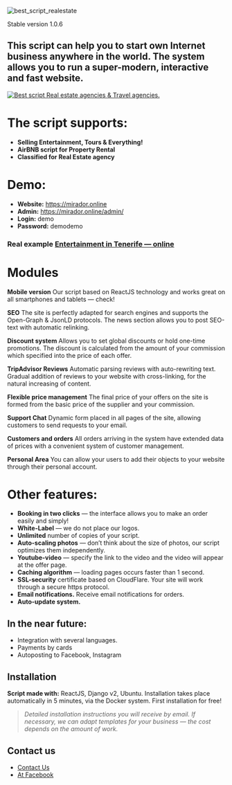 ![best_script_realestate](https://github.com/reactpython/best_script_realestate/blob/master/best_script_realestate.gif?raw=true)

Stable version 1.0.6

## This script can help you to start own Internet business anywhere in the world. The system allows you to run a super-modern, interactive and fast website.

[![Best script Real estate agencies & Travel agencies.](https://github.com/reactpython/best_script_for_agencies/blob/master/intro_booking.gif?raw=true)](https://tenerifebook.com)

# The script supports:

-   **Selling Entertainment, Tours & Everything!**
-   **AirBNB script for Property Rental**    
-   **Classified for Real Estate agency**

# Demo:

-   **Website:** https://mirador.online
-   **Admin:** https://mirador.online/admin/    
-   **Login:** demo
-   **Password:** demodemo


### Real example [Entertainment in Tenerife — online](https://tenerifebook.com)

# Modules

**Mobile version**
Our script based on ReactJS technology and works great on all smartphones and tablets — check!

**SEO**
The site is perfectly adapted for search engines and supports the Open-Graph & JsonLD protocols.
The news section allows you to post SEO-text with automatic relinking.

**Discount system**
Allows you to set global discounts or hold one-time promotions. The discount is calculated from the amount of your    commission which    specified into the price of each offer.

**TripAdvisor Reviews**
Automatic parsing reviews with auto-rewriting text.
Gradual addition of reviews to your website with cross-linking, for the natural increasing of content.

**Flexible price management**
The final price of your offers on the site is formed from the basic price of the supplier and your commission.

**Support Chat**
Dynamic form placed in all pages of the site, allowing customers to send requests to your email.

**Customers and orders**
All orders arriving in the system have extended data of prices with a convenient system of customer management.

**Personal Area**
You can allow your users to add their objects to your website through their personal account.

# Other features:

-   **Booking in two clicks** — the interface allows you to make an order easily and simply!
-   **White-Label** — we do not place our logos.
-   **Unlimited** number of copies of your script.
-   **Auto-scaling photos** — don’t think about the size of photos, our script optimizes them independently.
-   **Youtube-video** — specify the link to the video and the video will appear at the offer page.
-   **Caching algorithm** — loading pages occurs faster than 1 second.
-   **SSL-security** certificate based on CloudFlare. Your site will work through a secure https protocol.
-   **Email notifications.** Receive email notifications for orders.    
-   **Auto-update system.**

## In the near future:

-   Integration with several languages.
-   Payments by cards    
-   Autoposting to Facebook, Instagram
    

## Installation

**Script made with:** ReactJS, Django v2, Ubuntu.
Installation takes place automatically in 5 minutes, via the Docker system. First installation for free!

> *Detailed installation instructions you will receive by email.*
> *If necessary, we can adapt templates for your business — the cost depends on the amount of work.*


## Contact us

-   [Contact Us](mailto:imconfirmer@gmail.com)
-   [At Facebook](https://www.facebook.com/profile.php?id=100000600443708)